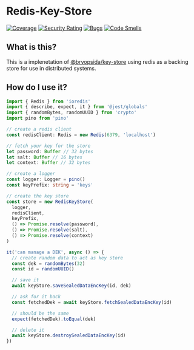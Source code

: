 # Redis-Key-Store

[![Coverage](https://sonarcloud.io/api/project_badges/measure?project=bryopsida_redis-key-store&metric=coverage)](https://sonarcloud.io/summary/new_code?id=bryopsida_redis-key-store) [![Security Rating](https://sonarcloud.io/api/project_badges/measure?project=bryopsida_redis-key-store&metric=security_rating)](https://sonarcloud.io/summary/new_code?id=bryopsida_redis-key-store) [![Bugs](https://sonarcloud.io/api/project_badges/measure?project=bryopsida_redis-key-store&metric=bugs)](https://sonarcloud.io/summary/new_code?id=bryopsida_redis-key-store) [![Code Smells](https://sonarcloud.io/api/project_badges/measure?project=bryopsida_redis-key-store&metric=code_smells)](https://sonarcloud.io/summary/new_code?id=bryopsida_redis-key-store)

## What is this?

This is a implenetation of [@bryopsida/key-store](http://github.com/bryopsida/key-store) using redis as a backing store for use in distributed systems.

## How do I use it?

```typescript
import { Redis } from 'ioredis'
import { describe, expect, it } from '@jest/globals'
import { randomBytes, randomUUID } from 'crypto'
import pino from 'pino'

// create a redis client
const redisClient: Redis = new Redis(6379, 'localhost')

// fetch your key for the store
let password: Buffer // 32 bytes
let salt: Buffer // 16 bytes
let context: Buffer // 32 bytes

// create a logger
const logger: Logger = pino()
const keyPrefix: string = 'keys'

// create the key store
const store = new RedisKeyStore(
  logger,
  redisClient,
  keyPrefix,
  () => Promise.resolve(password),
  () => Promise.resolve(salt),
  () => Promise.resolve(context)
)

it('can manage a DEK', async () => {
  // create random data to act as key store
  const dek = randomBytes(32)
  const id = randomUUID()

  // save it
  await keyStore.saveSealedDataEncKey(id, dek)

  // ask for it back
  const fetchedDek = await keyStore.fetchSealedDataEncKey(id)

  // should be the same
  expect(fetchedDek).toEqual(dek)

  // delete it
  await keyStore.destroySealedDataEncKey(id)
})
```
